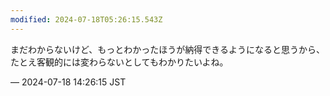 ```yaml
---
modified: 2024-07-18T05:26:15.543Z
---
```


<p>まだわからないけど、もっとわかったほうが納得できるようになると思うから、たとえ客観的には変わらないとしてもわかりたいよね。</p>

&mdash; 2024-07-18 14:26:15 JST

<!-- Original URL: https://mastodon.social/@sakuramochi0/112805830691839600-->
